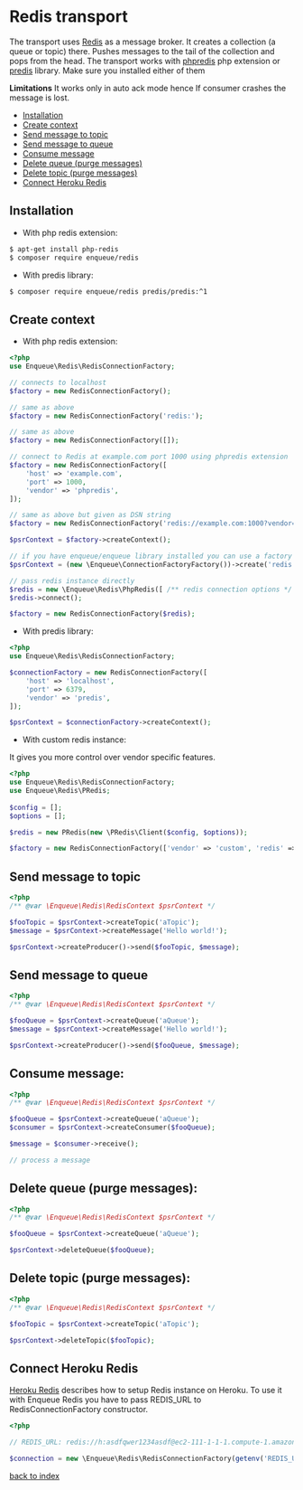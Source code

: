 # Redis transport

The transport uses [Redis](https://redis.io/) as a message broker. 
It creates a collection (a queue or topic) there. Pushes messages to the tail of the collection and pops from the head.
The transport works with [phpredis](https://github.com/phpredis/phpredis) php extension or [predis](https://github.com/nrk/predis) library. 
Make sure you installed either of them 
 
**Limitations** It works only in auto ack mode hence If consumer crashes the message is lost.  

* [Installation](#installation)
* [Create context](#create-context)
* [Send message to topic](#send-message-to-topic)
* [Send message to queue](#send-message-to-queue)
* [Consume message](#consume-message)
* [Delete queue (purge messages)](#delete-queue-purge-messages)
* [Delete topic (purge messages)](#delete-topic-purge-messages)
* [Connect Heroku Redis](#connect-heroku-redis)

## Installation

* With php redis extension:

```bash
$ apt-get install php-redis
$ composer require enqueue/redis
```

* With predis library:

```bash
$ composer require enqueue/redis predis/predis:^1
```

## Create context

* With php redis extension:

```php
<?php
use Enqueue\Redis\RedisConnectionFactory;

// connects to localhost
$factory = new RedisConnectionFactory();

// same as above
$factory = new RedisConnectionFactory('redis:');

// same as above
$factory = new RedisConnectionFactory([]);

// connect to Redis at example.com port 1000 using phpredis extension 
$factory = new RedisConnectionFactory([
    'host' => 'example.com',
    'port' => 1000,
    'vendor' => 'phpredis',
]);

// same as above but given as DSN string
$factory = new RedisConnectionFactory('redis://example.com:1000?vendor=phpredis');

$psrContext = $factory->createContext();

// if you have enqueue/enqueue library installed you can use a factory to build context from DSN 
$psrContext = (new \Enqueue\ConnectionFactoryFactory())->create('redis:')->createContext();

// pass redis instance directly
$redis = new \Enqueue\Redis\PhpRedis([ /** redis connection options */ ]);
$redis->connect();

$factory = new RedisConnectionFactory($redis);
```

* With predis library:

```php
<?php
use Enqueue\Redis\RedisConnectionFactory;

$connectionFactory = new RedisConnectionFactory([
    'host' => 'localhost',
    'port' => 6379,
    'vendor' => 'predis',
]);

$psrContext = $connectionFactory->createContext();
```

* With custom redis instance:

It gives you more control over vendor specific features.

```php
<?php
use Enqueue\Redis\RedisConnectionFactory;
use Enqueue\Redis\PRedis;
 
$config = []; 
$options = [];

$redis = new PRedis(new \PRedis\Client($config, $options));

$factory = new RedisConnectionFactory(['vendor' => 'custom', 'redis' => $redis]);
```

## Send message to topic

```php
<?php
/** @var \Enqueue\Redis\RedisContext $psrContext */

$fooTopic = $psrContext->createTopic('aTopic');
$message = $psrContext->createMessage('Hello world!');

$psrContext->createProducer()->send($fooTopic, $message);
```

## Send message to queue 

```php
<?php
/** @var \Enqueue\Redis\RedisContext $psrContext */

$fooQueue = $psrContext->createQueue('aQueue');
$message = $psrContext->createMessage('Hello world!');

$psrContext->createProducer()->send($fooQueue, $message);
```

## Consume message:

```php
<?php
/** @var \Enqueue\Redis\RedisContext $psrContext */

$fooQueue = $psrContext->createQueue('aQueue');
$consumer = $psrContext->createConsumer($fooQueue);

$message = $consumer->receive();

// process a message
```

## Delete queue (purge messages):

```php
<?php
/** @var \Enqueue\Redis\RedisContext $psrContext */

$fooQueue = $psrContext->createQueue('aQueue');

$psrContext->deleteQueue($fooQueue);
```

## Delete topic (purge messages):

```php
<?php
/** @var \Enqueue\Redis\RedisContext $psrContext */

$fooTopic = $psrContext->createTopic('aTopic');

$psrContext->deleteTopic($fooTopic);
```

## Connect Heroku Redis

[Heroku Redis](https://devcenter.heroku.com/articles/heroku-redis) describes how to setup Redis instance on Heroku.
To use it with Enqueue Redis you have to pass REDIS_URL to RedisConnectionFactory constructor.  

```php
<?php

// REDIS_URL: redis://h:asdfqwer1234asdf@ec2-111-1-1-1.compute-1.amazonaws.com:111

$connection = new \Enqueue\Redis\RedisConnectionFactory(getenv('REDIS_URL'));
```

[back to index](../index.md)